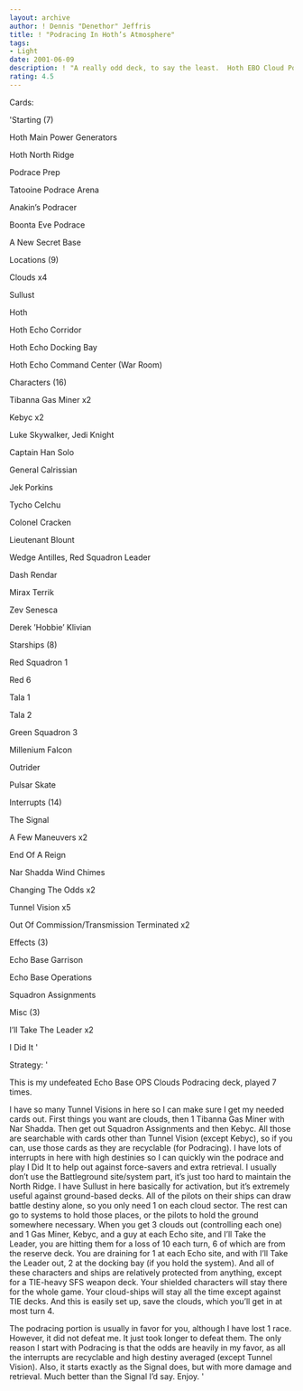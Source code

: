 ```yaml
---
layout: archive
author: ! Dennis "Denethor" Jeffris
title: ! "Podracing In Hoth’s Atmosphere"
tags:
- Light
date: 2001-06-09
description: ! "A really odd deck, to say the least.  Hoth EBO Cloud Podracing  Card efficient and surprisingly effective."
rating: 4.5
---
```

Cards: 

'Starting (7)

Hoth Main Power Generators

Hoth North Ridge

Podrace Prep

Tatooine Podrace Arena

Anakin’s Podracer

Boonta Eve Podrace

A New Secret Base


Locations (9)

Clouds x4

Sullust

Hoth

Hoth Echo Corridor

Hoth Echo Docking Bay

Hoth Echo Command Center (War Room)


Characters (16)

Tibanna Gas Miner x2

Kebyc x2

Luke Skywalker, Jedi Knight

Captain Han Solo

General Calrissian

Jek Porkins

Tycho Celchu

Colonel Cracken

Lieutenant Blount

Wedge Antilles, Red Squadron Leader

Dash Rendar

Mirax Terrik

Zev Senesca

Derek ’Hobbie’ Klivian


Starships (8)


Red Squadron 1

Red 6

Tala 1

Tala 2

Green Squadron 3

Millenium Falcon

Outrider

Pulsar Skate


Interrupts (14)

The Signal

A Few Maneuvers x2

End Of A Reign

Nar Shadda Wind Chimes

Changing The Odds x2

Tunnel Vision x5

Out Of Commission/Transmission Terminated x2


Effects (3)

Echo Base Garrison

Echo Base Operations

Squadron Assignments


Misc (3)

I’ll Take The Leader x2

I Did It '

Strategy: '

This is my undefeated Echo Base OPS Clouds Podracing deck, played 7 times.


I have so many Tunnel Visions in here so I can make sure I get my needed cards out.  First things you want are clouds, then 1 Tibanna Gas Miner with Nar Shadda.  Then get out Squadron Assignments and then Kebyc.  All those are searchable with cards other than Tunnel Vision (except Kebyc), so if you can, use those cards as they are recyclable (for Podracing).  I have lots of interrupts in here with high destinies so I can quickly win the podrace and play I Did It  to help out against force-savers and extra retrieval.  I usually don’t use the Battleground site/system part, it’s just too hard to maintain the North Ridge.  I have Sullust in here basically for activation, but it’s extremely useful against ground-based decks.  All of the pilots on their ships can draw battle destiny alone, so you only need 1 on each cloud sector.  The rest can go to systems to hold those places, or the pilots to hold the ground somewhere necessary.  When you get 3 clouds out (controlling each one) and 1 Gas Miner, Kebyc, and a guy at each Echo site, and I’ll Take the Leader, you are hitting them for a loss of 10 each turn, 6 of which are from the reserve deck.  You are draining for 1 at each Echo site, and with I’ll Take the Leader out, 2 at the docking bay (if you hold the system).  And all of these characters and ships are relatively protected from anything, except for a TIE-heavy SFS weapon deck.  Your shielded characters will stay there for the whole game.  Your cloud-ships will stay all the time except against TIE decks.  And this is easily set up, save the clouds, which you’ll get in at most turn 4.


The podracing portion is usually in favor for you, although I have lost 1 race.  However, it did not defeat me.  It just took longer to defeat them.  The only reason I start with Podracing is that the odds are heavily in my favor, as all the interrupts are recyclable and high destiny averaged (except Tunnel Vision).  Also, it starts exactly as the Signal does, but with more damage and retrieval.  Much better than the Signal I’d say.  Enjoy. '